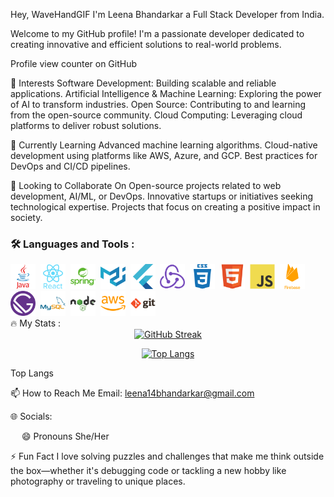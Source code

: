 Hey, WaveHandGIF I'm Leena Bhandarkar a Full Stack Developer from India.

Welcome to my GitHub profile! I'm a passionate developer dedicated to creating innovative and efficient solutions to real-world problems.

Profile view counter on GitHub


👀 Interests Software Development: Building scalable and reliable applications. Artificial Intelligence & Machine Learning: Exploring the power of AI to transform industries. Open Source: Contributing to and learning from the open-source community. Cloud Computing: Leveraging cloud platforms to deliver robust solutions.

🌱 Currently Learning Advanced machine learning algorithms. Cloud-native development using platforms like AWS, Azure, and GCP. Best practices for DevOps and CI/CD pipelines.

💞️ Looking to Collaborate On Open-source projects related to web development, AI/ML, or DevOps. Innovative startups or initiatives seeking technological expertise. Projects that focus on creating a positive impact in society.


### :hammer_and_wrench: Languages and Tools :
<div>
  <img src="https://github.com/devicons/devicon/blob/master/icons/java/java-original-wordmark.svg" title="Java" alt="Java" width="40" height="40"/>&nbsp;
  <img src="https://github.com/devicons/devicon/blob/master/icons/react/react-original-wordmark.svg" title="React" alt="React" width="40" height="40"/>&nbsp;
  <img src="https://github.com/devicons/devicon/blob/master/icons/spring/spring-original-wordmark.svg" title="Spring" alt="Spring" width="40" height="40"/>&nbsp;
  <img src="https://github.com/devicons/devicon/blob/master/icons/materialui/materialui-original.svg" title="Material UI" alt="Material UI" width="40" height="40"/>&nbsp;
  <img src="https://github.com/devicons/devicon/blob/master/icons/flutter/flutter-original.svg" title="Flutter" alt="Flutter" width="40" height="40"/>&nbsp;
  <img src="https://github.com/devicons/devicon/blob/master/icons/redux/redux-original.svg" title="Redux" alt="Redux " width="40" height="40"/>&nbsp;
  <img src="https://github.com/devicons/devicon/blob/master/icons/css3/css3-plain-wordmark.svg"  title="CSS3" alt="CSS" width="40" height="40"/>&nbsp;
  <img src="https://github.com/devicons/devicon/blob/master/icons/html5/html5-original.svg" title="HTML5" alt="HTML" width="40" height="40"/>&nbsp;
  <img src="https://github.com/devicons/devicon/blob/master/icons/javascript/javascript-original.svg" title="JavaScript" alt="JavaScript" width="40" height="40"/>&nbsp;
  <img src="https://github.com/devicons/devicon/blob/master/icons/firebase/firebase-plain-wordmark.svg" title="Firebase" alt="Firebase" width="40" height="40"/>&nbsp;
  <img src="https://github.com/devicons/devicon/blob/master/icons/gatsby/gatsby-original.svg" title="Gatsby"  alt="Gatsby" width="40" height="40"/>&nbsp;
  <img src="https://github.com/devicons/devicon/blob/master/icons/mysql/mysql-original-wordmark.svg" title="MySQL"  alt="MySQL" width="40" height="40"/>&nbsp;
  <img src="https://github.com/devicons/devicon/blob/master/icons/nodejs/nodejs-original-wordmark.svg" title="NodeJS" alt="NodeJS" width="40" height="40"/>&nbsp;
  <img src="https://github.com/devicons/devicon/blob/master/icons/amazonwebservices/amazonwebservices-plain-wordmark.svg" title="AWS" alt="AWS" width="40" height="40"/>&nbsp;
  <img src="https://github.com/devicons/devicon/blob/master/icons/git/git-original-wordmark.svg" title="Git" **alt="Git" width="40" height="40"/>
</div>
🔥 My Stats :

<div align="center"><a href="https://git.io/streak-stats"><img src="https://github-readme-streak-stats.herokuapp.com?user=Leena-Bhandarkar " alt="GitHub Streak" height= "100" widdth = "100" /></a>



  [![Top Langs](https://github-readme-stats.vercel.app/api/top-langs/?username=Leena-Bhandarkar)](https://github.com/anuraghazra/github-readme-stats) </div>


Top Langs

📫 How to Reach Me Email: leena14bhandarkar@gmail.com

🌐 Socials:

   
😄 Pronouns She/Her

⚡ Fun Fact I love solving puzzles and challenges that make me think outside the box—whether it's debugging code or tackling a new hobby like photography or traveling to unique places.
